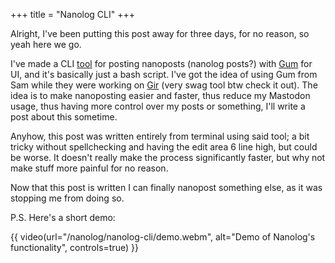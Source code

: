 +++
title = "Nanolog CLI"
+++

Alright, I've been putting this post away for three days, for no reason, so yeah here we go.

I've made a CLI [tool](https://codeberg.org/daudix/Nanolog) for posting nanoposts (nanolog posts?) with [Gum](https://github.com/charmbracelet/gum) for UI, and it's basically just a bash script. I've got the idea of using Gum from Sam while they were working on [Gir](https://github.com/Icycoide/Gir) (very swag tool btw check it out). The idea is to make nanoposting easier and faster, thus reduce my Mastodon usage, thus having more control over my posts or something, I'll write a post about this sometime.

Anyhow, this post was written entirely from terminal using said tool; a bit tricky without spellchecking and having the edit area 6 line high, but could be worse. It doesn't really make the process significantly faster, but why not make stuff more painful for no reason.

Now that this post is written I can finally nanopost something else, as it was stopping me from doing so.

P.S. Here's a short demo:

{{ video(url="/nanolog/nanolog-cli/demo.webm", alt="Demo of Nanolog's functionality", controls=true) }}

